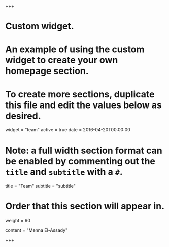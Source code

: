 +++
# Custom widget.
# An example of using the custom widget to create your own homepage section.
# To create more sections, duplicate this file and edit the values below as desired.
widget = "team"
active = true
date = 2016-04-20T00:00:00

# Note: a full width section format can be enabled by commenting out the `title` and `subtitle` with a `#`.
title = "Team"
subtitle = "subtitle"

# Order that this section will appear in.
weight = 60

content = "Menna El-Assady"

+++
